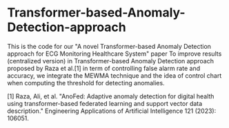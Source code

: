 # Transformer-based-Anomaly-Detection-approach
This is the code for our "A novel Transformer-based Anomaly Detection approach for ECG Monitoring Healthcare System" paper
To improve results (centralized version) in Transformer-based Anomaly Detection approach proposed by Raza et al.[1] in term of controlling false alarm rate and accuracy, we integrate the MEWMA technique and the idea of control chart when computing the threshold for detecting anomalies.

[1] Raza, Ali, et al. "AnoFed: Adaptive anomaly detection for digital health using transformer-based federated learning and support vector data description." Engineering Applications of Artificial Intelligence 121 (2023): 106051.
